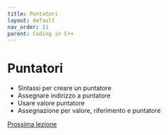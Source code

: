 ```yaml
---
title: Puntatori
layout: default
nav_order: 11
parent: Coding in C++
---
```

# Puntatori

- Sintassi per creare un puntatore  
- Assegnare indirizzo a puntatore  
- Usare valore puntatore  
- Assegnazione per valore, riferimento e puntatore

[Prossima lezione](2-oggetti)